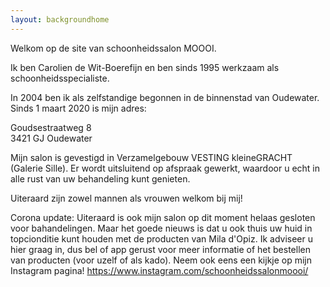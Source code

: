 ```yaml
---
layout: backgroundhome
---
```


Welkom op de site van schoonheidssalon MOOOI.

Ik ben Carolien de Wit-Boerefijn en ben sinds 1995 werkzaam als schoonheidsspecialiste.

In 2004 ben ik als zelfstandige begonnen in de binnenstad van Oudewater. Sinds 1 maart 2020 is mijn adres:

Goudsestraatweg 8  
3421 GJ Oudewater  

Mijn salon is gevestigd in Verzamelgebouw VESTING kleineGRACHT (Galerie Sille). Er wordt uitsluitend op afspraak gewerkt, waardoor u echt in alle rust van uw behandeling kunt genieten. 

Uiteraard zijn zowel mannen als vrouwen welkom bij mij!

Corona update: Uiteraard is ook mijn salon op dit moment helaas gesloten voor bahandelingen. Maar het goede nieuws is dat u ook thuis uw huid in topcionditie kunt houden met
de producten van Mila d'Opiz. Ik adviseer u hier graag in, dus bel of app gerust voor meer informatie of het bestellen van producten (voor uzelf of als kado). Neem ook eens een kijkje op mijn Instagram pagina! https://www.instagram.com/schoonheidssalonmoooi/
